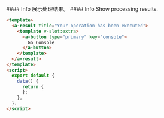 <cn>
#### Info
展示处理结果。
</cn>

<us>
#### Info
Show processing results.
</us>

```html
<template>
  <a-result title="Your operation has been executed">
    <template v-slot:extra>
      <a-button type="primary" key="console">
        Go Console
      </a-button>
    </template>
  </a-result>
</template>
<script>
  export default {
    data() {
      return {
      };
    },
  };
</script>
```
